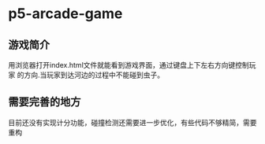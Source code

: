 # p5-arcade-game
## 游戏简介
用浏览器打开index.html文件就能看到游戏界面，通过键盘上下左右方向键控制玩家
的方向.当玩家到达河边的过程中不能碰到虫子。
## 需要完善的地方
目前还没有实现计分功能，碰撞检测还需要进一步优化，有些代码不够精简，需要重构
